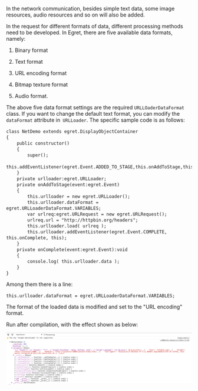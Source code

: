 In the network communication, besides simple text data, some image resources, audio resources and so on will also be added.

In the request for different formats of data, different processing methods need to be developed. In Egret, there are five available data formats, namely:

1. Binary format

2. Text format

3. URL encoding format

4. Bitmap texture format

5. Audio format.

The above five data format settings are the required `URLLOaderDataFormat` class. If you want to change the default text format, you can modify the `dataFormat` attribute in` URLLoader`. The specific sample code is as follows:

```
class NetDemo extends egret.DisplayObjectContainer
{
    public constructor()
    {
        super();
        this.addEventListener(egret.Event.ADDED_TO_STAGE,this.onAddToStage,this);
    }
    private urlloader:egret.URLLoader;
    private onAddToStage(event:egret.Event)
    {
        this.urlloader = new egret.URLLoader();
        this.urlloader.dataFormat = egret.URLLoaderDataFormat.VARIABLES;
        var urlreq:egret.URLRequest = new egret.URLRequest();
        urlreq.url = "http://httpbin.org/headers";
        this.urlloader.load( urlreq );
        this.urlloader.addEventListener(egret.Event.COMPLETE, this.onComplete, this);
    }
    private onComplete(event:egret.Event):void
    {
        console.log( this.urlloader.data );
    }
}   
```

Among them there is a line:

```
this.urlloader.dataFormat = egret.URLLoaderDataFormat.VARIABLES;
```

The format of the loaded data is modified and set to the "URL encoding" format.

Run after compilation, with the effect shown as below:

![](568b4313ae75c.png)
